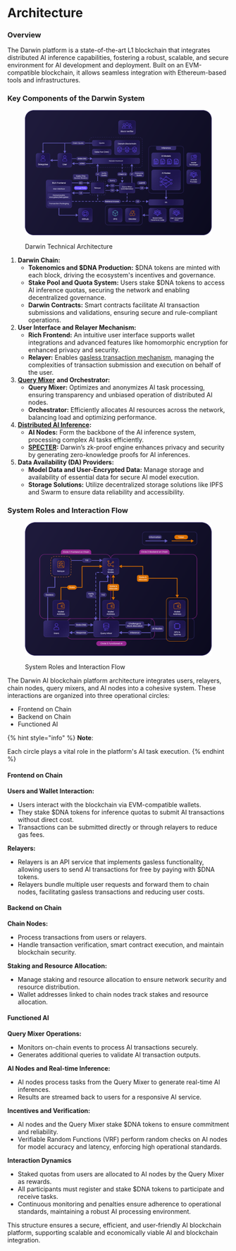 # Architecture

### Overview

The Darwin platform is a state-of-the-art L1 blockchain that integrates distributed AI inference capabilities, fostering a robust, scalable, and secure environment for AI development and deployment. Built on an EVM-compatible blockchain, it allows seamless integration with Ethereum-based tools and infrastructures.

### **Key Components of the Darwin System**

<figure><img src="../.gitbook/assets/Asset 38@300x (1).png" alt=""><figcaption><p>Darwin Technical Architecture</p></figcaption></figure>

1. **Darwin Chain:**
   * **Tokenomics and $DNA Production:** $DNA tokens are minted with each block, driving the ecosystem's incentives and governance.
   * **Stake Pool and Quota System:** Users stake $DNA tokens to access AI inference quotas, securing the network and enabling decentralized governance.
   * **Darwin Contracts:** Smart contracts facilitate AI transaction submissions and validations, ensuring secure and rule-compliant operations.
2. **User Interface and Relayer Mechanism:**
   * **Rich Frontend:** An intuitive user interface supports wallet integrations and advanced features like homomorphic encryption for enhanced privacy and security.
   * **Relayer:** Enables [gasless transaction mechanism](tokenomics.md), managing the complexities of transaction submission and execution on behalf of the user.&#x20;
3. [**Query Mixer**](verifiable-ai-inference/game-theoretic-mixer.md) **and Orchestrator:**
   * **Query Mixer:** Optimizes and anonymizes AI task processing, ensuring transparency and unbiased operation of distributed AI nodes.
   * **Orchestrator:** Efficiently allocates AI resources across the network, balancing load and optimizing performance.
4. [**Distributed AI Inference**](verifiable-ai-inference/)**:**
   * **AI Nodes:** Form the backbone of the AI inference system, processing complex AI tasks efficiently.
   * [**SPECTER**](verifiable-ai-inference/darwin-specter/)**:** Darwin’s zk-proof engine enhances privacy and security by generating zero-knowledge proofs for AI inferences.
5. **Data Availability (DA) Providers:**
   * **Model Data and User-Encrypted Data:** Manage storage and availability of essential data for secure AI model execution.
   * **Storage Solutions:** Utilize decentralized storage solutions like IPFS and Swarm to ensure data reliability and accessibility.

### System Roles and Interaction Flow

<figure><img src="../.gitbook/assets/Asset 39@300x (2).png" alt=""><figcaption><p>System Roles and Interaction Flow</p></figcaption></figure>

The Darwin AI blockchain platform architecture integrates users, relayers, chain nodes, query mixers, and AI nodes into a cohesive system. These interactions are organized into three operational circles:&#x20;

* Frontend on Chain
* Backend on Chain
* Functioned AI

{% hint style="info" %}
**Note**:

Each circle plays a vital role in the platform's AI task execution.
{% endhint %}

#### Frontend on Chain

**Users and Wallet Interaction:**

* Users interact with the blockchain via EVM-compatible wallets.
* They stake $DNA tokens for inference quotas to submit AI transactions without direct cost.
* Transactions can be submitted directly or through relayers to reduce gas fees.

**Relayers:**

* Relayers is an API service that implements gasless functionality, allowing users to send AI transactions for free by paying with $DNA tokens.
* Relayers bundle multiple user requests and forward them to chain nodes, facilitating gasless transactions and reducing user costs.

#### Backend on Chain

**Chain Nodes:**

* Process transactions from users or relayers.
* Handle transaction verification, smart contract execution, and maintain blockchain security.

**Staking and Resource Allocation:**

* Manage staking and resource allocation to ensure network security and resource distribution.
* Wallet addresses linked to chain nodes track stakes and resource allocation.

#### Functioned AI

**Query Mixer Operations:**

* Monitors on-chain events to process AI transactions securely.
* Generates additional queries to validate AI transaction outputs.

**AI Nodes and Real-time Inference:**

* AI nodes process tasks from the Query Mixer to generate real-time AI inferences.
* Results are streamed back to users for a responsive AI service.

**Incentives and Verification:**

* AI nodes and the Query Mixer stake $DNA tokens to ensure commitment and reliability.
* Verifiable Random Functions (VRF) perform random checks on AI nodes for model accuracy and latency, enforcing high operational standards.

**Interaction Dynamics**

* Staked quotas from users are allocated to AI nodes by the Query Mixer as rewards.
* All participants must register and stake $DNA tokens to participate and receive tasks.
* Continuous monitoring and penalties ensure adherence to operational standards, maintaining a robust AI processing environment.

This structure ensures a secure, efficient, and user-friendly AI blockchain platform, supporting scalable and economically viable AI and blockchain integration.
